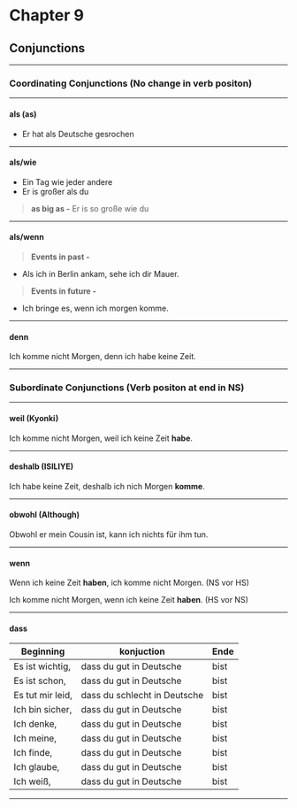 # Chapter 9

## Conjunctions

---

### Coordinating Conjunctions (No change in verb positon)

---

#### als (as)

* Er hat als Deutsche gesrochen

---

#### als/wie

* Ein Tag wie jeder andere
* Er is großer als du

> **as big as -** Er is so große wie du

---

#### als/wenn

> **Events in past -**

* Als ich in Berlin ankam, sehe ich dir Mauer.

> **Events in future -**  

* Ich bringe es, wenn ich morgen komme.

---

#### denn

Ich komme nicht Morgen, denn ich habe keine Zeit.

---

### Subordinate Conjunctions (Verb positon at end in NS)

---

#### weil (Kyonki)

Ich komme nicht Morgen, weil ich keine Zeit **habe**.

---

#### deshalb (ISILIYE)

Ich habe keine Zeit, deshalb ich nich Morgen **komme**.

---

#### obwohl (Although)

Obwohl er mein Cousin ist, kann ich nichts für ihm tun.

---

#### wenn

Wenn ich keine Zeit **haben**, ich komme nicht Morgen. (NS vor HS)

Ich komme nicht Morgen, wenn ich keine Zeit **haben**. (HS vor NS)

---

#### dass

Beginning        | konjuction                   | Ende
-----------------|------------------------------|---------
 Es ist wichtig, | dass du gut in Deutsche      | bist
 Es ist schon,   | dass du gut in Deutsche      | bist
 Es tut mir leid,| dass du schlecht in Deutsche | bist
 Ich bin sicher, | dass du gut in Deutsche      | bist
 Ich denke,      | dass du gut in Deutsche      | bist
 Ich meine,      | dass du gut in Deutsche      | bist
 Ich finde,      | dass du gut in Deutsche      | bist
 Ich glaube,     | dass du gut in Deutsche      | bist
 Ich weiß,       | dass du gut in Deutsche      | bist

---
